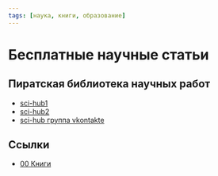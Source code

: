 ```yaml
---
tags: [наука, книги, образование]
---
```

# Бесплатные научные статьи

## Пиратская библиотека научных работ

- [sci-hub1](https://sci-hub.tf/)
- [sci-hub2](https://scihubtw.tw/)
- [sci-hub группа vkontakte](https://vk.com/sci_hub)

## Ссылки

- [00 Книги](app://obsidian.md/00%20%D0%9A%D0%BD%D0%B8%D0%B3%D0%B8.md)
